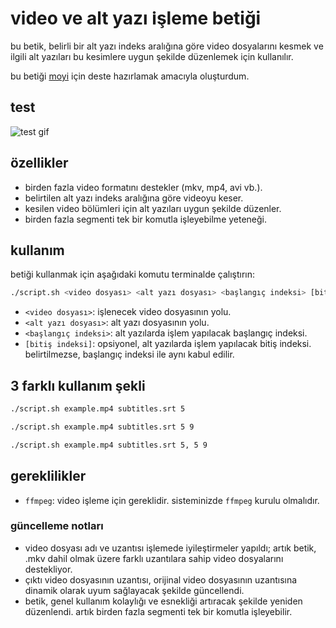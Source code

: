 # video ve alt yazı i̇şleme betiği

bu betik, belirli bir alt yazı indeks aralığına göre video dosyalarını kesmek ve ilgili alt yazıları bu kesimlere uygun şekilde düzenlemek için kullanılır.

bu betiği [moyi](https://github.com/ademavsar/moyi) için deste hazırlamak amacıyla oluşturdum.

## test
![test gif](test.gif)

## özellikler

- birden fazla video formatını destekler (mkv, mp4, avi vb.).
- belirtilen alt yazı indeks aralığına göre videoyu keser.
- kesilen video bölümleri için alt yazıları uygun şekilde düzenler.
- birden fazla segmenti tek bir komutla işleyebilme yeteneği.

## kullanım

betiği kullanmak için aşağıdaki komutu terminalde çalıştırın:

```bash
./script.sh <video dosyası> <alt yazı dosyası> <başlangıç indeksi> [bitiş indeksi]
```

- `<video dosyası>`: i̇şlenecek video dosyasının yolu.
- `<alt yazı dosyası>`: alt yazı dosyasının yolu.
- `<başlangıç indeksi>`: alt yazılarda işlem yapılacak başlangıç indeksi.
- `[bitiş indeksi]`: opsiyonel, alt yazılarda işlem yapılacak bitiş indeksi. belirtilmezse, başlangıç indeksi ile aynı kabul edilir.

## 3 farklı kullanım şekli

```bash
./script.sh example.mp4 subtitles.srt 5
```

```bash
./script.sh example.mp4 subtitles.srt 5 9
```

```bash
./script.sh example.mp4 subtitles.srt 5, 5 9
```

## gereklilikler

- `ffmpeg`: video işleme için gereklidir. sisteminizde `ffmpeg` kurulu olmalıdır.

### güncelleme notları

- video dosyası adı ve uzantısı işlemede iyileştirmeler yapıldı; artık betik, .mkv dahil olmak üzere farklı uzantılara sahip video dosyalarını destekliyor.
- çıktı video dosyasının uzantısı, orijinal video dosyasının uzantısına dinamik olarak uyum sağlayacak şekilde güncellendi.
- betik, genel kullanım kolaylığı ve esnekliği artıracak şekilde yeniden düzenlendi. artık birden fazla segmenti tek bir komutla işleyebilir.
